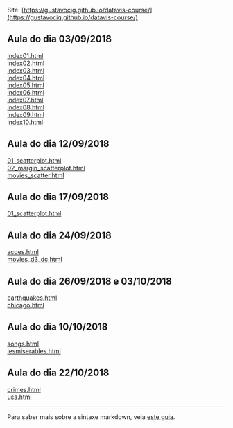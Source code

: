 
Site: [https://gustavocig.github.io/datavis-course/](https://gustavocig.github.io/datavis-course/)

## Aula do dia 03/09/2018

[index01.html](basic/index01.html)<br>
[index02.html](basic/index02.html)<br>
[index03.html](basic/index03.html)<br>
[index04.html](basic/index04.html)<br>
[index05.html](basic/index05.html)<br>
[index06.html](basic/index06.html)<br>
[index07.html](basic/index07.html)<br>
[index08.html](basic/index08.html)<br>
[index09.html](basic/index09.html)<br>
[index10.html](basic/index10.html)<br>

## Aula do dia 12/09/2018

[01_scatterplot.html](d3_scale/01_scatterplot.html)<br>
[02_margin_scatterplot.html](d3_scale/02_margin_scatterplot.html)<br>
[movies_scatter.html](d3_scale/movies_scatter.html)<br>

## Aula do dia 17/09/2018

[01_scatterplot.html](d3_update/01_scatterplot.html)

## Aula do dia 24/09/2018

[acoes.html](d3_crossfilter/acoes.html)<br>
[movies_d3_dc.html](d3_crossfilter/movies_d3_dc.html)

## Aula do dia 26/09/2018 e 03/10/2018

[earthquakes.html](d3_crossfilter_2/earthquakes.html)<br>
[chicago.html](d3_crossfilter_2/chicago.html)

## Aula do dia 10/10/2018

[songs.html](d3_networks_trees/songs.html)</br>
[lesmiserables.html](d3_networks_trees/lesmiserables.html)

## Aula do dia 22/10/2018

[crimes.html](color-d3/crimes.html)</br>
[usa.html](color-d3/usa.html)

---

Para saber mais sobre a sintaxe markdown, veja [este guia](https://guides.github.com/features/mastering-markdown/).